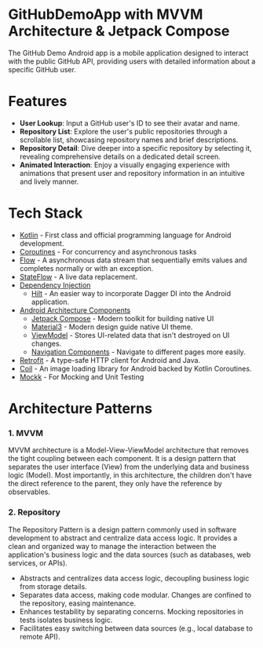 # GitHubDemoApp with MVVM Architecture & Jetpack Compose

The GitHub Demo Android app is a mobile application designed to interact with the public GitHub API, providing users with detailed information about a specific GitHub user.

# Features

- **User Lookup**: Input a GitHub user's ID to see their avatar and name.
- **Repository List**: Explore the user's public repositories through a scrollable list, showcasing repository names and brief descriptions.
- **Repository Detail**: Dive deeper into a specific repository by selecting it, revealing comprehensive details on a dedicated detail screen.
- **Animated Interaction**: Enjoy a visually engaging experience with animations that present user and repository information in an intuitive and lively manner.

# Tech Stack
- [Kotlin](https://kotlinlang.org/docs/getting-started.html) - First class and official programming language for Android development.
- [Coroutines](https://developer.android.com/kotlin/coroutines) - For concurrency and asynchronous tasks
- [Flow](https://developer.android.com/kotlin/flow) - A asynchronous data stream that sequentially emits values and completes normally or with an exception.
- [StateFlow](https://developer.android.com/kotlin/flow/stateflow-and-sharedflow) - A live data replacement.
- [Dependency Injection](https://developer.android.com/training/dependency-injection)
  - [Hilt](https://developer.android.com/training/dependency-injection/hilt-android) - An easier way to incorporate Dagger DI into the Android application.
- [Android Architecture Components](https://developer.android.com/topic/architecture) 
  - [Jetpack Compose](https://developer.android.com/jetpack/compose) - Modern toolkit for building native UI
  - [Material3](https://m3.material.io/) - Modern design guide native UI theme.
  - [ViewModel](https://developer.android.com/topic/libraries/architecture/viewmodel) - Stores UI-related data that isn't destroyed on UI changes.
  - [Navigation Components](https://developer.android.com/guide/navigation) - Navigate to different pages more easily.
- [Retrofit](https://square.github.io/retrofit/) - A type-safe HTTP client for Android and Java.
- [Coil](https://coil-kt.github.io/coil/) - An image loading library for Android backed by Kotlin Coroutines.
- [Mockk](https://mockk.io/) - For Mocking and Unit Testing

# Architecture Patterns

### 1. **MVVM** ###

  MVVM architecture is a Model-View-ViewModel architecture that removes the tight coupling between each component. It is a design pattern that separates the user interface (View) from the underlying data and business logic (Model). Most importantly, in this architecture, the children don't have the direct reference to the parent, they only have the reference by observables.

### 2. **Repository** ###

  The Repository Pattern is a design pattern commonly used in software development to abstract and centralize data access logic. It provides a clean and organized way to manage the interaction between the application's business logic and the data sources (such as databases, web services, or APIs).

- Abstracts and centralizes data access logic, decoupling business logic from storage details.
- Separates data access, making code modular. Changes are confined to the repository, easing maintenance.
- Enhances testability by separating concerns. Mocking repositories in tests isolates business logic.
- Facilitates easy switching between data sources (e.g., local database to remote API).
